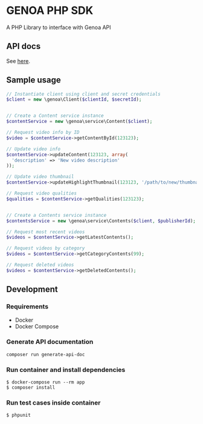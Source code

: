 # GENOA PHP SDK

A PHP Library to interface with Genoa API

## API docs

See [here](./API.md).

## Sample usage
```php
// Instantiate client using client and secret credentials
$client = new \genoa\Client($clientId, $secretId);


// Create a Content service instance
$contentService = new \genoa\service\Content($client);

// Request video info by ID
$video = $contentService->getContentById(123123);

// Update video info
$contentService->updateContent(123123, array(
  'description' => 'New video description'
));

// Update video thumbnail
$contentService->updateHighlightThumbnail(123123, '/path/to/new/thumbnail.png', 'image/png', 'new-thumbnail');

// Request video qualities
$qualities = $contentService->getQualities(123123);


// Create a Contents service instance
$contentsService = new \genoa\service\Contents($client, $publisherId);

// Request most recent videos
$videos = $contentService->getLatestContents();

// Request videos by category
$videos = $contentService->getCategoryContents(99);

// Request deleted videos
$videos = $contentService->getDeletedContents();
```

## Development
 
### Requirements

* Docker
* Docker Compose

### Generate API documentation
```
composer run generate-api-doc
```

### Run container and install dependencies
```
$ docker-compose run --rm app
$ composer install
```

### Run test cases inside container
```
$ phpunit
```
